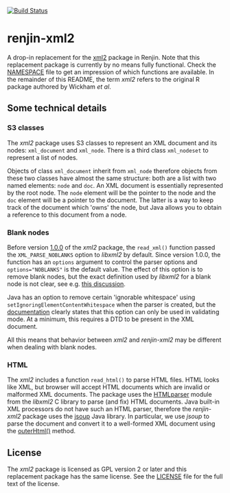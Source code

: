 [![Build Status](https://travis-ci.org/bedatadriven/renjin-xml2.svg?branch=master)](https://travis-ci.org/bedatadriven/renjin-xml2)

# renjin-xml2

A drop-in replacement for the [xml2](https://github.com/hadley/xml2) package in Renjin. Note that this replacement 
package is currently by no means fully functional. Check the [NAMESPACE](NAMESPACE) file to get an impression of which 
functions are available. In the remainder of this README, the term *xml2* refers to the original R package authored by 
Wickham *et al*.

## Some technical details

### S3 classes

The *xml2* package uses S3 classes to represent an XML document and its nodes: `xml_document` and `xml_node`. There is a 
third class `xml_nodeset` to represent a list of nodes.

Objects of class `xml_document` inherit from `xml_node` therefore objects from these two classes have almost the same 
structure: both are a list with two named elements: `node` and `doc`. An XML document is essentially represented by the 
root node. The `node` element will be the pointer to the node and the `doc` element will be a pointer to the document. 
The latter is a way to keep track of the document which 'owns' the node, but Java allows you to obtain a reference to 
this document from a node.

### Blank nodes

Before version [1.0.0](https://github.com/hadley/xml2/releases/tag/v1.0.0) of the *xml2* package, the `read_xml()` 
function passed the `XML_PARSE_NOBLANKS` option to *libxml2* by default. Since version 1.0.0, the function has an 
`options` argument to control the parser options and `options="NOBLANKS"` is the default value. The effect of this 
option is to remove blank nodes, but the exact definition used by *libxml2* for a blank node is not clear, see e.g. 
[this discussion](https://mail.gnome.org/archives/xml/2009-December/msg00019.html). 

Java has an option to remove certain 'ignorable whitespace' using `setIgnoringElementContentWhitespace` when the parser 
is created, but the 
[documentation](https://docs.oracle.com/javase/7/docs/api/javax/xml/parsers/DocumentBuilderFactory.html#setIgnoringElementContentWhitespace%28boolean%29) 
clearly states that this option can only be used in validating mode. At a minimum, this requires a DTD to be present in 
the XML document.

All this means that behavior between *xml2* and *renjin-xml2* may be different when dealing with blank nodes.

### HTML

The *xml2* includes a function `read_html()` to parse HTML files. HTML looks like XML, but browser will accept HTML 
documents which are invalid or malformed XML documents. The package uses the 
[HTMLparser](http://xmlsoft.org/html/libxml-HTMLparser.html) module from the *libxml2* C library to parse (and fix) 
HTML documents. Java built-in XML processors do not have such an HTML parser, therefore the *renjin-xml2* package uses 
the [jsoup](https://jsoup.org/) Java library. In particular, we use *jsoup* to parse the document and convert it to a 
well-formed XML document using the [outerHtml()](https://jsoup.org/apidocs/org/jsoup/nodes/Document.html#outerHtml--) 
method.

## License

The *xml2* package is licensed as GPL version 2 or later and this replacement package has the same license. See the 
[LICENSE](LICENSE) file for the full text of the license.

